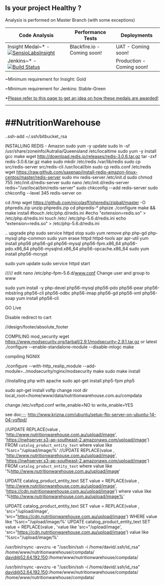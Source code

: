 ## Is your project Healthy ?

Analysis is performed on Master Branch (with some exceptions)

Code Analysis | Performance Tests | Deployments |
------------- |-----------| ------------|
Insight Medal~* - [![SensioLabsInsight](https://insight.sensiolabs.com/projects/4695fcfe-96a0-4b43-bc22-9915597ff4a3/big.png)](https://insight.sensiolabs.com/projects/4695fcfe-96a0-4b43-bc22-9915597ff4a3) | Blackfire.io - Coming soon! | UAT - Coming soon! |  
Jenkins~* - [![Build Status](http://jenkins.balancenet.com.au/buildStatus/icon?job=insight%20-%20nutritionwarehouse)](http://jenkins.balancenet.com.au/job/insight%20-%20nutritionwarehouse/) || Production - Coming soon! |

~Minimum requirement for Insight: Gold

~Minimum requirement for Jenkins: Stable-Green

*[Please refer to this page to get an idea on how these medals are awarded!](https://confluence.balancenet.com.au/display/BALDEV/Code+Analysis+Medals)

___

##NutritionWarehouse
====================
..ssh-add ~/.ssh/bitbucket_rsa

INSTALLING REDIS - Amazon
sudo yum -y update
sudo ln -sf /usr/share/zoneinfo/Autralia/Queensland /etc/localtime
sudo yum -y install gcc make
wget http://download.redis.io/releases/redis-3.0.6.tar.gz
tar -zxf redis-3.0.6.tar.gz
make
sudo mkdir /etc/redis /var/lib/redis
sudo cp src/redis-server src/redis-cli /usr/local/bin
sudo cp redis.conf /etc/redis
wget https://raw.github.com/saxenap/install-redis-amazon-linux-centos/master/redis-server
sudo mv redis-server /etc/init.d
sudo chmod 755 /etc/init.d/redis-server
sudo nano /etc/init.d/redis-server
redis="/usr/local/bin/redis-server"
sudo chkconfig --add redis-server
sudo chkconfig --level 345 redis-server on



cd /tmp
wget https://github.com/nicolasff/phpredis/zipball/master -O phpredis.zip
unzip phpredis.zip
cd phpredis-*
phpize
./configure
make && make install
#touch /etc/php.d/redis.ini
#echo "extension=redis.so" > /etc/php.d/redis.ini
touch /etc/ /etc/php-5.6.d/redis.ini
echo "extension=redis.so" > /etc/php-5.6.d/redis.ini


.. upgrade php
sudo service httpd stop
sudo yum remove php php-gd php-mysql php-common
sudo yum erase httpd httpd-tools apr apr-util
yum install php56 php56-gd php56-mysql php56-fpm.x86_64 php56-pdo.x86_64 php56-mysqlnd.x86_64 php56-opcache.x86_64
sudo yum install php56-mcrypt

sudo yum update
sudo service httpd start


/////
edit nano /etc/php-fpm-5.6.d/www.conf
Change user and group to www


sudo yum install -y php-devel php56-mysql php56-pdo php56-pear php56-mbstring php56-cli php56-odbc php56-imap php56-gd php56-xml php56-soap
yum install  php56-cli

GO Live

Disable redirect to cart


//design/footer/absolute_footer


COMPILING mod_security
wget https://www.modsecurity.org/tarball/2.9.1/modsecurity-2.9.1.tar.gz or latest
./configure --enable-standalone-module --disable-mlogc
make


compiling NGNIX 

./configure --with-http_realip_module --add-module=../modsecurity/nginx/modsecurity
make
sudo make install

//installing php with apache
sudo apt-get install php5-fpm php5


sudo apt-get install vsftp
change root dir local_root=/home/www/data/nutritionwarehouse.com.au/compdata

change /etc/vsftpd.conf  write_enable=NO to write_enable=YES

see doc;;;; http://www.krizna.com/ubuntu/setup-ftp-server-on-ubuntu-14-04-vsftpd/



//UPDATE REPLACE(value , 'http://www.nutritionwarehouse.com.au/upload/image', 'https://nwhserver.s3-ap-southeast-2.amazonaws.com/upload/image') FROM `catalog_product_entity_text` where value like '%src="/upload/image/%'
//UPDATE REPLACE(value , 'http://www.nutritionwarehouse.com.au/upload/image', 'https://nwhserver.s3-ap-southeast-2.amazonaws.com/upload/image') FROM `catalog_product_entity_text` where value like '%http://www.nutritionwarehouse.com.au/upload/image'

UPDATE  catalog_product_entity_text SET value = REPLACE(value , 'http://www.nutritionwarehouse.com.au/upload/image', 'https://cdn.nutritionwarehouse.com.au/upload/image') where value like '%http://www.nutritionwarehouse.com.au/upload/image%'


UPDATE catalog_product_entity_text SET value = REPLACE(value , 'src="/upload/image', 'src="https://cdn.nutritionwarehouse.com.au/upload/image') WHERE value like '%src="/upload/image/%'
UPDATE  catalog_product_entity_text SET value = REPLACE(value , 'value like 'src="/upload/image', 'src="https://cdn.nutritionwarehouse.com.au/upload/image') value like '%src="/upload/image/%'





/usr/bin/rsync -avvzru -e "/usr/bin/ssh -i /home/david/.ssh/id_rsa" /home/www/nutritionwarehouse/compdata/  david@52.64.192.150:/home/www/nutritionwarehouse/compdata/


/usr/bin/rsync -avvzru -e "/usr/bin/ssh -i /home/david/.ssh/id_rsa"  david@52.64.192.150:/home/www/nutritionwarehouse/compdata/  /home/www/nutritionwarehouse/compdata/ 
